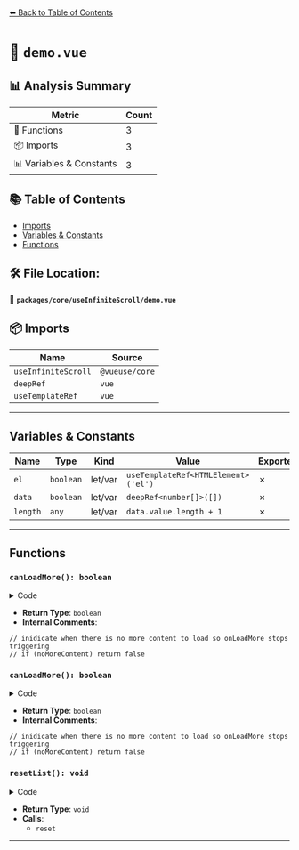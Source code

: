 [⬅️ Back to Table of Contents](../../../index.md)

# 📄 `demo.vue`

## 📊 Analysis Summary

| Metric | Count |
|--------|-------|
| 🔧 Functions | 3 |
| 📦 Imports | 3 |
| 📊 Variables & Constants | 3 |

## 📚 Table of Contents

- [Imports](#imports)
- [Variables & Constants](#variables-constants)
- [Functions](#functions)

## 🛠️ File Location:
📂 **`packages/core/useInfiniteScroll/demo.vue`**

## 📦 Imports

| Name | Source |
|------|--------|
| `useInfiniteScroll` | `@vueuse/core` |
| `deepRef` | `vue` |
| `useTemplateRef` | `vue` |


---

## Variables & Constants

| Name | Type | Kind | Value | Exported |
|------|------|------|-------|----------|
| `el` | `boolean` | let/var | `useTemplateRef<HTMLElement>('el')` | ✗ |
| `data` | `boolean` | let/var | `deepRef<number[]>([])` | ✗ |
| `length` | `any` | let/var | `data.value.length + 1` | ✗ |


---

## Functions

### `canLoadMore(): boolean`

<details><summary>Code</summary>

```ts
() => {
      // inidicate when there is no more content to load so onLoadMore stops triggering
      // if (noMoreContent) return false
      return true // for demo purposes
    }
```
</details>

- **Return Type**: `boolean`
- **Internal Comments**:
```
// inidicate when there is no more content to load so onLoadMore stops triggering
// if (noMoreContent) return false
```

### `canLoadMore(): boolean`

<details><summary>Code</summary>

```ts
() => {
      // inidicate when there is no more content to load so onLoadMore stops triggering
      // if (noMoreContent) return false
      return true // for demo purposes
    }
```
</details>

- **Return Type**: `boolean`
- **Internal Comments**:
```
// inidicate when there is no more content to load so onLoadMore stops triggering
// if (noMoreContent) return false
```

### `resetList(): void`

<details><summary>Code</summary>

```ts
function resetList() {
  data.value = []
  reset()
}
```
</details>

- **Return Type**: `void`
- **Calls**:
  - `reset`

---